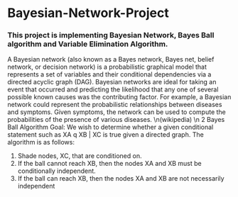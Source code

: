 # Bayesian-Network-Project
### This project is implementing Bayesian Network, Bayes Ball algorithm and Variable Elimination Algorithm.

A Bayesian network (also known as a Bayes network, Bayes net, belief network, or decision network) is a probabilistic graphical model that represents a set of variables and their conditional dependencies via a directed acyclic graph (DAG). Bayesian networks are ideal for taking an event that occurred and predicting the likelihood that any one of several possible known causes was the contributing factor. For example, a Bayesian network could represent the probabilistic relationships between diseases and symptoms. Given symptoms, the network can be used to compute the probabilities of the presence of various diseases.
\n(wikipedia)
\n
2 Bayes Ball Algorithm
Goal: We wish to determine whether a given conditional statement such as XA q XB | XC
is true given a directed graph.
The algorithm is as follows:
1. Shade nodes, XC, that are conditioned on.
2. If the ball cannot reach XB, then the nodes XA and XB must be conditionally independent.
3. If the ball can reach XB, then the nodes XA and XB are not necessarily independent
